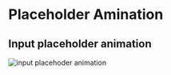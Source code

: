 # Placeholder Amination

## Input placeholder animation

![input placehoder animation](https://res.cloudinary.com/xyzeebit/image/upload/v1655186432/20220613_082301_seadbq.gif)